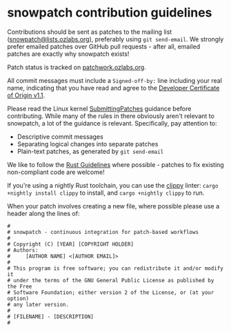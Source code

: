snowpatch contribution guidelines
=================================

Contributions should be sent as patches to the mailing list
([snowpatch@lists.ozlabs.org](mailto:snowpatch@lists.ozlabs.org)),
preferably using `git send-email`. We strongly prefer emailed patches
over GitHub pull requests - after all, emailed patches are exactly why
snowpatch exists!

Patch status is tracked on [patchwork.ozlabs.org](https://patchwork.ozlabs.org/project/snowpatch/).

All commit messages must include a `Signed-off-by:` line including
your real name, indicating that you have read and agree to the
[Developer Certificate of Origin
v1.1](http://developercertificate.org).

Please read the Linux kernel
[SubmittingPatches](https://www.kernel.org/doc/Documentation/SubmittingPatches)
guidance before contributing. While many of the rules in there
obviously aren't relevant to snowpatch, a lot of the guidance is
relevant. Specifically, pay attention to:

 * Descriptive commit messages
 * Separating logical changes into separate patches
 * Plain-text patches, as generated by `git send-email`

We like to follow the [Rust Guidelines](https://aturon.github.io/)
where possible - patches to fix existing non-compliant code are
welcome!

If you're using a nightly Rust toolchain, you can use the
[clippy](https://github.com/Manishearth/rust-clippy) linter: `cargo
+nightly install clippy` to install, and `cargo +nightly clippy` to
run.

When your patch involves creating a new file, where possible please
use a header along the lines of:

```
#
# snowpatch - continuous integration for patch-based workflows
#
# Copyright (C) [YEAR] [COPYRIGHT HOLDER]
# Authors:
#     [AUTHOR NAME] <[AUTHOR EMAIL]>
#
# This program is free software; you can redistribute it and/or modify it
# under the terms of the GNU General Public License as published by the Free
# Software Foundation; either version 2 of the License, or (at your option)
# any later version.
#
# [FILENAME] - [DESCRIPTION]
#
```
